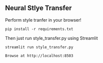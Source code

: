 ## Neural Stlye Transfer

Perform style tranfer in your browser!

```
pip install -r requirements.txt
```

Then just run style_transfer.py using Streamlit

```
streamlit run style_transfer.py
```

```
Browse at http://localhost:8503
```